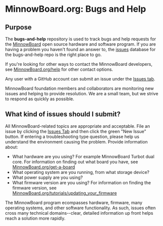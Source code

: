 
# MinnowBoard.org: Bugs and Help

## Purpose

The **bugs-and-help** repository is used to track bugs and help requests for the [MinnowBoard](https://minnowboard.org) open source hardware and software program. If you are having a problem you haven't found an answer to, the [issues](https://github.com/minnowboard-org/bugs-and-help/issues) database for the bugs-and-help repo is the right place to go.

If you're looking for other ways to contact the MinnowBoard developers, see [MinnowBoard.org/help](https://minnowboard.org/help) for other contact options.

Any user with a GitHub account can submit an issue under the [Issues tab](https://github.com/minnowboard-org/bugs-and-help/issues). 

MinnowBoard foundation members and collaborators are monitoring new issues and helping to provide resolution. We are a small team, but we strive to respond as quickly as possible.

## What kind of issues should I submit?

All MinnowBoard-related topics are appropriate and acceptable. File an issue by clicking the [Issues Tab](https://github.com/minnowboard-org/bugs-and-help/issues) and then click the green "New Issue" button. If entering a troubleshooting type question, please help us understand the environment causing the problem. Provide information about:

* What hardware are you using?
  For example MinnowBoard Turbot dual core. For information on finding out what board you have, see [MinnowBoard.org/get-a-board](https://minnowboard.org/get-a-board)
* What operating system are you running, from what storage device?
* What power supply are you using?
* What firmware version are you using?
  For information on finding the firmware version, see [MinnowBoard.org/tutorials/updating_your_firmware](https://minnowboard.org/tutorials/updating_your_firmware)

The MinnowBoard program ecompasses hardware, firmware, many operating systems, and other software functionality. As such, issues often cross many technical domains--clear, detailed information up front helps reach a solution more rapidly.
